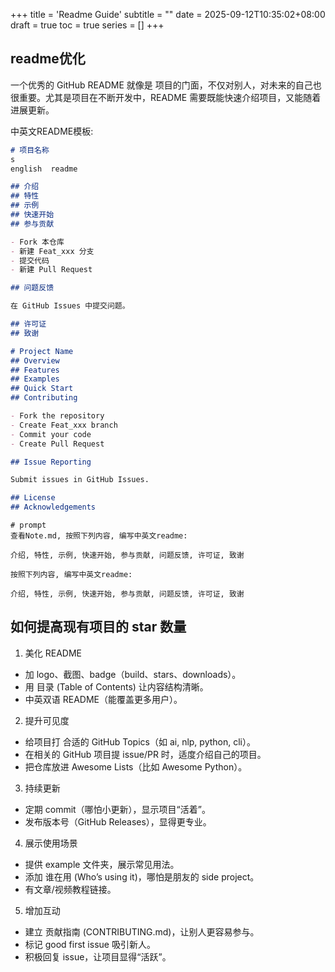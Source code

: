 +++
title = 'Readme Guide'
subtitle = ""
date = 2025-09-12T10:35:02+08:00
draft = true
toc = true
series = []
+++

## readme优化

一个优秀的 GitHub README 就像是 项目的门面，不仅对别人，对未来的自己也很重要。尤其是项目在不断开发中，README 需要既能快速介绍项目，又能随着进展更新。

中英文README模板:

```markdown
# 项目名称
s
english  readme

## 介绍
## 特性
## 示例
## 快速开始
## 参与贡献

- Fork 本仓库
- 新建 Feat_xxx 分支
- 提交代码
- 新建 Pull Request

## 问题反馈

在 GitHub Issues 中提交问题。

## 许可证
## 致谢
```

```markdown
# Project Name
## Overview
## Features
## Examples
## Quick Start
## Contributing

- Fork the repository
- Create Feat_xxx branch
- Commit your code
- Create Pull Request

## Issue Reporting

Submit issues in GitHub Issues.

## License
## Acknowledgements
```



```
# prompt
查看Note.md, 按照下列内容, 编写中英文readme:

介绍, 特性, 示例, 快速开始, 参与贡献, 问题反馈, 许可证, 致谢

按照下列内容, 编写中英文readme:

介绍, 特性, 示例, 快速开始, 参与贡献, 问题反馈, 许可证, 致谢
```



## 如何提高现有项目的 star 数量

1. 美化 README

- 加 logo、截图、badge（build、stars、downloads）。
- 用 目录 (Table of Contents) 让内容结构清晰。
- 中英双语 README（能覆盖更多用户）。

2. 提升可见度

- 给项目打 合适的 GitHub Topics（如 ai, nlp, python, cli）。
- 在相关的 GitHub 项目提 issue/PR 时，适度介绍自己的项目。
- 把仓库放进 Awesome Lists（比如 Awesome Python）。

3. 持续更新

- 定期 commit（哪怕小更新），显示项目“活着”。
- 发布版本号（GitHub Releases），显得更专业。

4. 展示使用场景

- 提供 example 文件夹，展示常见用法。
- 添加 谁在用 (Who’s using it)，哪怕是朋友的 side project。
- 有文章/视频教程链接。


5. 增加互动

- 建立 贡献指南 (CONTRIBUTING.md)，让别人更容易参与。
- 标记 good first issue 吸引新人。
- 积极回复 issue，让项目显得“活跃”。
